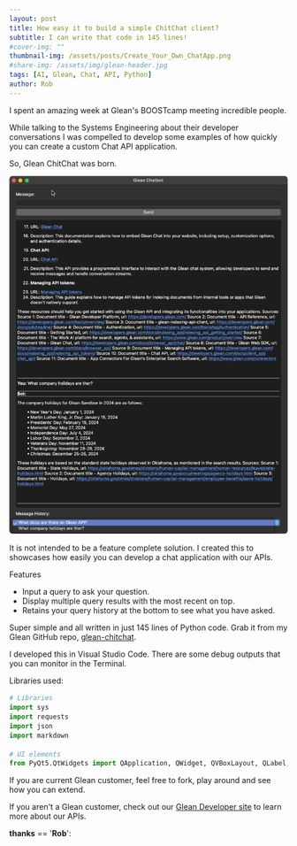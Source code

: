 ```yaml
---
layout: post
title: How easy it to build a simple ChitChat client?  
subtitle: I can write that code in 145 lines!
#cover-img: ""
thumbnail-img: /assets/posts/Create_Your_Own_ChatApp.png
#share-img: /assets/img/glean-header.jpg
tags: [AI, Glean, Chat, API, Python]
author: Rob
---
```


I spent an amazing week at Glean's BOOSTcamp meeting incredible people.

While talking to the Systems Engineering about their developer conversations I was compelled to develop some examples of how quickly you can create a custom Chat API application.

So, Glean ChitChat was born.

![glean-chitchat](/assets/posts/Create_Your_Own_ChatApp.png)

It is not intended to be a feature complete solution. I created this to showcases how easily you can develop a chat application with our APIs.

Features

* Input a query to ask your question.
* Display multiple query results with the most recent on top.
* Retains your query history at the bottom to see what you have asked.

Super simple and all written in just 145 lines of Python code. Grab it from my Glean GitHub repo, [glean-chitchat](https://github.com/rob-barker-glean/glean-chitchat).

I developed this in Visual Studio Code. There are some debug outputs that you can monitor in the Terminal. 

Libraries used:

```python
# Libraries
import sys
import requests
import json
import markdown

# UI elements
from PyQt5.QtWidgets import QApplication, QWidget, QVBoxLayout, QLabel, QLineEdit, QTextBrowser, QPushButton, QComboBox
```

If you are current Glean customer, feel free to fork, play around and see how you can extend.

If you aren't a Glean customer, check out our [Glean Developer site](https://developers.glean.com) to learn more about our APIs.

__thanks__ == '__Rob__':

